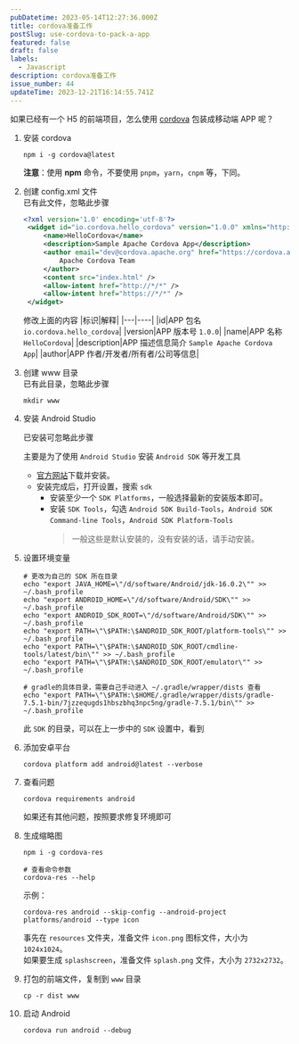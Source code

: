 ```yaml
---
pubDatetime: 2023-05-14T12:27:36.000Z
title: cordova准备工作
postSlug: use-cordova-to-pack-a-app
featured: false
draft: false
labels:
  - Javascript
description: cordova准备工作
issue_number: 44
updateTime: 2023-12-21T16:14:55.741Z
---
```


如果已经有一个 H5 的前端项目，怎么使用 [cordova](https://cordova.apache.org/) 包装成移动端 APP 呢？

1. 安装 cordova

   ```shell
   npm i -g cordova@latest
   ```

   **注意**：使用 **npm** 命令，不要使用 `pnpm`，`yarn`，`cnpm` 等，下同。

1. 创建 config.xml 文件  
   已有此文件，忽略此步骤

   ```xml
   <?xml version='1.0' encoding='utf-8'?>
    <widget id="io.cordova.hello_cordova" version="1.0.0" xmlns="http://www.w3.org/ns/widgets" xmlns:cdv="http://cordova.apache.org/ns/1.0">
        <name>HelloCordova</name>
        <description>Sample Apache Cordova App</description>
        <author email="dev@cordova.apache.org" href="https://cordova.apache.org">
            Apache Cordova Team
        </author>
        <content src="index.html" />
        <allow-intent href="http://*/*" />
        <allow-intent href="https://*/*" />
    </widget>
   ```

   修改上面的内容
   |标识|解释|
   |---|----|
   |id|APP 包名 `io.cordova.hello_cordova`|
   |version|APP 版本号 `1.0.0`|
   |name|APP 名称 `HelloCordova`|
   |description|APP 描述信息简介 `Sample Apache Cordova App`|
   |author|APP 作者/开发者/所有者/公司等信息|

1. 创建 www 目录  
   已有此目录，忽略此步骤

   ```shell
   mkdir www
   ```

1. 安装 Android Studio

   已安装可忽略此步骤

   主要是为了使用 `Android Studio` 安装 `Android SDK` 等开发工具

   - [官方网站](https://developer.android.google.cn/studio/)下载并安装。
   - 安装完成后，打开设置，搜索 `sdk`
     - 安装至少一个 `SDK Platforms`，一般选择最新的安装版本即可。
     - 安装 `SDK Tools`，勾选 `Android SDK Build-Tools`，`Android SDK Command-line Tools`，`Android SDK Platform-Tools`
       > 一般这些是默认安装的，没有安装的话，请手动安装。

1. 设置环境变量

   ```shell
   # 更改为自己的 SDK 所在目录
   echo "export JAVA_HOME=\"/d/software/Android/jdk-16.0.2\"" >> ~/.bash_profile
   echo "export ANDROID_HOME=\"/d/software/Android/SDK\"" >> ~/.bash_profile
   echo "export ANDROID_SDK_ROOT=\"/d/software/Android/SDK\"" >> ~/.bash_profile
   echo "export PATH=\"\$PATH:\$ANDROID_SDK_ROOT/platform-tools\"" >> ~/.bash_profile
   echo "export PATH=\"\$PATH:\$ANDROID_SDK_ROOT/cmdline-tools/latest/bin\"" >> ~/.bash_profile
   echo "export PATH=\"\$PATH:\$ANDROID_SDK_ROOT/emulator\"" >> ~/.bash_profile

   # gradle的具体目录，需要自己手动进入 ~/.gradle/wrapper/dists 查看
   echo "export PATH=\"\$PATH:\$HOME/.gradle/wrapper/dists/gradle-7.5.1-bin/7jzzequgds1hbszbhq3npc5ng/gradle-7.5.1/bin\"" >> ~/.bash_profile
   ```

   此 `SDK` 的目录，可以在上一步中的 `SDK` 设置中，看到

1. 添加安卓平台

   ```shell
   cordova platform add android@latest --verbose
   ```

1. 查看问题

   ```shell
   cordova requirements android
   ```

   如果还有其他问题，按照要求修复环境即可

1. 生成缩略图

   ```shell
   npm i -g cordova-res

   # 查看命令参数
   cordova-res --help
   ```

   示例：

   ```shell
   cordova-res android --skip-config --android-project platforms/android --type icon
   ```

   事先在 `resources` 文件夹，准备文件 `icon.png` 图标文件，大小为 `1024x1024`。  
   如果要生成 `splashscreen`，准备文件 `splash.png` 文件，大小为 `2732x2732`。

1. 打包的前端文件，复制到 `www` 目录

   ```shell
   cp -r dist www
   ```

1. 启动 Android

   ```shell
   cordova run android --debug
   ```
